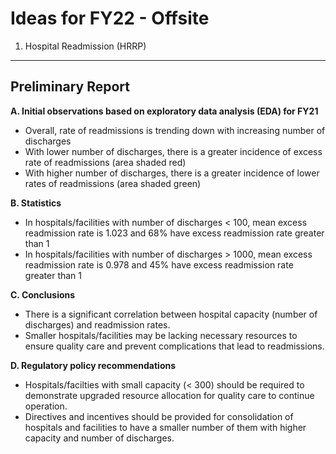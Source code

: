 # Ideas for FY22 - Offsite

1. Hospital Readmission (HRRP)

****

## Preliminary Report


**A. Initial observations based on exploratory data analysis (EDA) for FY21**
+ Overall, rate of readmissions is trending down with increasing number of discharges
+ With lower number of discharges, there is a greater incidence of excess rate of readmissions (area shaded red)
+ With higher number of discharges, there is a greater incidence of lower rates of readmissions (area shaded green) 

**B. Statistics**
+ In hospitals/facilities with number of discharges < 100, mean excess readmission rate is 1.023 and 68% have excess readmission rate greater than 1 
+ In hospitals/facilities with number of discharges > 1000, mean excess readmission rate is 0.978 and 45% have excess readmission rate greater than 1 

**C. Conclusions**
+ There is a significant correlation between hospital capacity (number of discharges) and readmission rates. 
+ Smaller hospitals/facilities may be lacking necessary resources to ensure quality care and prevent complications that lead to readmissions.

**D. Regulatory policy recommendations**
+ Hospitals/facilties with small capacity (< 300) should be required to demonstrate upgraded resource allocation for quality care to continue operation.
+ Directives and incentives should be provided for consolidation of hospitals and facilities to have a smaller number of them with higher capacity and number of discharges.
